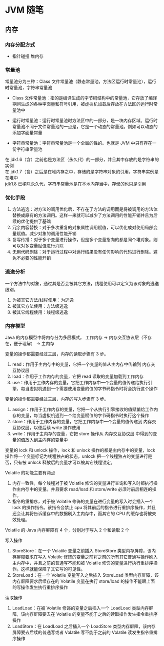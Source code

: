 # JVM 随笔

## 内存

### 内存分配方式

- 指针碰撞
  堆内存

### 常量池

常量池分为三种：Class 文件常量池（静态常量池，方法区运行时常量池），运行时常量池，字符串常量池

- Class 文件常量池：指的是编译生成的字节码结构中的常量池，它存放了编译期间生成的各种字面量和符号引用，被虚拟机加载后存放在方法区的运行时常量池中

- 运行时常量池：运行时常量池时方法区中的一部分，是一块内存区域。运行时常量池不同于文件常量池的一点是，它是一个动态的常量池。例如可以动态的添加字面量常量

- 字符串常量池：字符串常量池是一个全局的性的。也就是 JVM 中只有存在一份字符串常量池

在 jdk1.6（含）之前也是方法区（永久代）的一部分，并且其中存放的是字符串的实例  
在 jdk1.7（含）之后是在堆内存之中，存储的是字符串对象的引用，字符串实例是在堆中  
jdk1.8 已移除永久代，字符串常量池是在本地内存当中，存储的也只是引用

### 优化手段

1. 方法逃逸：对方法的调用优化后，不存在了方法的调用而是将被调用的方法体替换成原有的方法调用。这样一来就可以减少了方法调用的性能开销并且为后续的优化提供了基础
2. 冗余内容替换：对于多次重复的对象属性调用赋值，可以优化成对使用局部变量赋值。减少对象的调用性能开销
3. 复写传播：对于多个变量进行操作，但是多个变量指向的都是同个堆对象。则可以对多变量赋值进行消除
4. 无用代码删除：对于运行过程中对远行结果没有任何影响的代码进行删除。避免不必要的性能开销

### 逃逸分析

一个方法中的对象，通过其是否会被其它方法，线程使用可以定义为该对象的逃逸级别。

1. 为被其它方法/线程使用：为逃逸
2. 被其它方法使用：方法级逃逸
3. 被其它线程使用：线程级逃逸

### 内存模型

Java 的内存模型中将内存分为多层模式。 工作内存 -> 内存交互协议层（不存在，便于理解） -> 主内存

变量的操作都需要经过三层，内存的读取步骤有 3 步。

1. read：作用于主内存中的变量，它把一个变量的值从主内存中传输到 内存交互协议层
2. load：作用于工作内存的变量，它把 read 读取的变量加载到工作内存
3. use：作用于工作内存的变量，它把工作内存中一个变量的值传递给执行引擎，每当虚拟机遇到一个需要使用变量的值的字节码指令时将会执行这个操作

变量的操作都需要经过三层，内存的写入步骤有 3 步。

1. assign：作用于工作内存的变量，它把一个从执行引擎接收的值赋值给工作内存的变量，每当虚拟机遇到一个给变量赋值的字节码指令时执行这个操作
2. store：作用于工作内存的变量，它把工作内存中一个变量的值传递到 内存交互协议层，以便后续 write 操作使用
3. write：作用于主内存的变量，它把 store 操作从 内存交互协议层 中得到的变量的值放入到主内存的变量中

变量的 lock 和 unlock 操作，lock 和 unlock 操作的都是主内存中的变量，lock 操作将一个变量标记为线程独占的状态。unlock 把一个线程独占的变量进行是否，只有被 unlock 释放后的变量才可以被其它线程锁定。

Volatile 的功能主要有两点

1. 内存一致性，每个线程对于被 Volatile 修饰的变量进行查询和写入时都执行操作主内存中的变量。并且要求 read/load 和 store/write 必须时前后相连的操作。
2. 指令的重排序，对于被 Volatile 修饰的变量在进行变量的写入时会插入一个 lock 的操作指令。该指令会禁止 cpu 将其前后的指令进行重排序操作，并且还会让其将告诉缓存中的数据刷入主内存中，而其它的 CPU 的缓存也将被失效处理。

Volatile 的 Java 内存屏障有 4 个，分别对于写入 2 个和读取 2 个

写入操作

1. StoreStore：在一个 Volatile 变量之前插入 StoreStore 类型内存屏障，该内存屏障要求在写入 Volatile 修饰的变量之前将之前的所有其它普通写操作刷入主内存中，并且之前的普通写不能和被 Volatile 修饰的变量进行执行重排序操作。这样就能保障了其它写的可见性。
2. StoreLoad：在一个 Volatile 变量写入之后插入 StoreLoad 类型内存屏障，该内存屏障要求后续存在的 Volatile 变量在执行 store/load 的操作不能跟上面的写操作发生执行重排序操作

读取操作

1. LoadLoad：在被 Volatile 修饰的变量之后插入一个 LoadLoad 类型内存屏障，该内存屏障要去在 Volatile 的变量不能于之后的读取操作发生指令重排序操作
2. LoadStore：在 LoadLoad 之后插入一个 LoadStore 类型内存屏障，该内存屏障要去后续的普通写或者 Volatile 写不能于之前的 Volatile 读发生指令重排序操作
